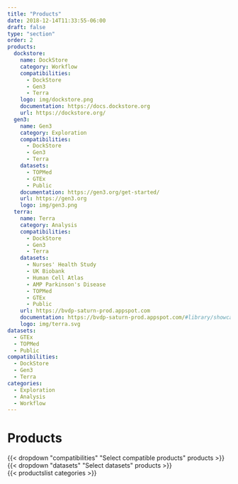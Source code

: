 ```yaml
---
title: "Products"
date: 2018-12-14T11:33:55-06:00
draft: false
type: "section"
order: 2
products:
  dockstore:
    name: DockStore
    category: Workflow
    compatibilities:
      - DockStore
      - Gen3
      - Terra
    logo: img/dockstore.png
    documentation: https://docs.dockstore.org
    url: https://dockstore.org/
  gen3:
    name: Gen3
    category: Exploration
    compatibilities:
      - DockStore
      - Gen3
      - Terra
    datasets:
      - TOPMed
      - GTEx
      - Public
    documentation: https://gen3.org/get-started/
    url: https://gen3.org
    logo: img/gen3.png
  terra:
    name: Terra
    category: Analysis
    compatibilities:
      - DockStore
      - Gen3
      - Terra
    datasets:
      - Nurses' Health Study
      - UK Biobank
      - Human Cell Atlas
      - AMP Parkinson's Disease
      - TOPMed
      - GTEx
      - Public
    url: https://bvdp-saturn-prod.appspot.com
    documentation: https://bvdp-saturn-prod.appspot.com/#library/showcase
    logo: img/terra.svg
datasets:
  - GTEx
  - TOPMed
  - Public
compatibilities:
  - DockStore
  - Gen3
  - Terra
categories:
  - Exploration
  - Analysis
  - Workflow
---
```


<div id="products" class='products'>
  <h1>Products</h1>
  <div class='products__filters'>
    {{< dropdown "compatibilities" "Select compatible products" products >}}
    {{< dropdown "datasets" "Select datasets" products >}}
  </div>
  {{< productslist categories >}}
</div>
